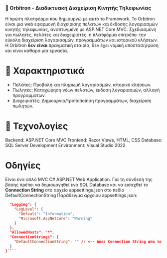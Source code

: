 ### 📠 Orbitron - Διαδικτυακή Διαχείριση Κινητής Τηλεφωνίας
Η πρώτη πλατφόρμα που δημιουργώ με αυτό το Framework. Το Orbitron είναι μια web εφαρμογή διαχείρισης πελατών και έκδοσης λογαριασμών κινητής τηλεφωνίας, αναπτυγμένη με ASP.NET Core MVC. Σχεδιασμένη για πωλητές, πελάτες και διαχειριστές, η πλατφόρμα επιτρέπει την εύκολη διαχείριση λογαριασμών, προγραμμάτων και ιστορικού κλήσεων. Η Orbitron **δεν είναι** πραγματική εταιρία, δεν έχει νομική υπόσταση/φύση και είναι καθαρά μία εργασία.

# 📝 Χαρακτηριστικά
- Πελάτες: Προβολή και πληρωμή λογαριασμών, ιστορικό κλήσεων.
- Πωλητές: Καταχώρηση νέων πελατών, έκδοση λογαριασμών, αλλαγή προγραμμάτων.
- Διαχειριστές: Δημιουργία/τροποποίηση προγραμμάτων, διαχείριση πωλητών.

# 📡 Τεχνολογίες
Backend: ASP.NET Core MVC
Frontend: Razor Views, HTML, CSS
Database: SQL Server
Development Environment: Visual Studio 2022

# Οδηγίες
Είναι ένα απλό MVC C# ASP.NET Web Application. Για τη σύνδεση της βάσης πρέπει να δημιουργηθεί ένα SQL Database και να εισαχθεί το **Connection String** στο αρχείο appsettings.json στο πεδίο DefaultConnectionString
Παράδειγμα αρχείου appsettings.json:
````json {
  "Logging": {
    "LogLevel": {
      "Default": "Information",
      "Microsoft.AspNetCore": "Warning"
    }
  },
  "AllowedHosts": "*",
  "ConnectionStrings": {
    "DefaultConnectionString": "" // <-- Δώσε Connection String από το Data Connection
  }
}````
